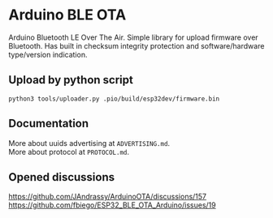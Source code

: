 # Arduino BLE OTA
Arduino Bluetooth LE Over The Air.
Simple library for upload firmware over Bluetooth.
Has built in checksum integrity protection and
software/hardware type/version indication.

## Upload by python script
```
python3 tools/uploader.py .pio/build/esp32dev/firmware.bin
```

## Documentation
More about uuids advertising at `ADVERTISING.md`.\
More about protocol at `PROTOCOL.md`.

## Opened discussions
https://github.com/JAndrassy/ArduinoOTA/discussions/157 \
https://github.com/fbiego/ESP32_BLE_OTA_Arduino/issues/19